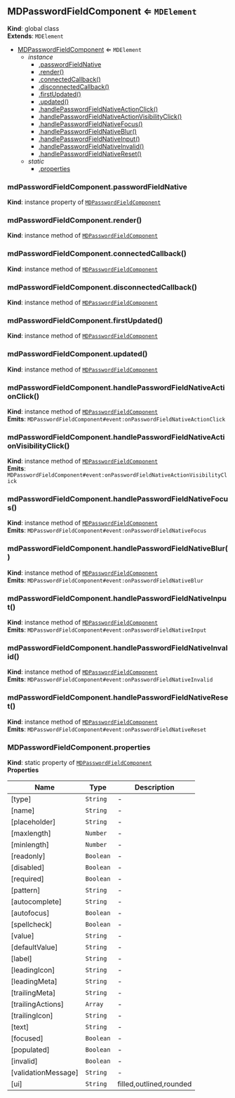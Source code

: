 <a name="MDPasswordFieldComponent"></a>

## MDPasswordFieldComponent ⇐ <code>MDElement</code>

**Kind**: global class  
**Extends**: <code>MDElement</code>

-   [MDPasswordFieldComponent](#MDPasswordFieldComponent) ⇐ <code>MDElement</code>
    -   _instance_
        -   [.passwordFieldNative](#MDPasswordFieldComponent+passwordFieldNative)
        -   [.render()](#MDPasswordFieldComponent+render)
        -   [.connectedCallback()](#MDPasswordFieldComponent+connectedCallback)
        -   [.disconnectedCallback()](#MDPasswordFieldComponent+disconnectedCallback)
        -   [.firstUpdated()](#MDPasswordFieldComponent+firstUpdated)
        -   [.updated()](#MDPasswordFieldComponent+updated)
        -   [.handlePasswordFieldNativeActionClick()](#MDPasswordFieldComponent+handlePasswordFieldNativeActionClick)
        -   [.handlePasswordFieldNativeActionVisibilityClick()](#MDPasswordFieldComponent+handlePasswordFieldNativeActionVisibilityClick)
        -   [.handlePasswordFieldNativeFocus()](#MDPasswordFieldComponent+handlePasswordFieldNativeFocus)
        -   [.handlePasswordFieldNativeBlur()](#MDPasswordFieldComponent+handlePasswordFieldNativeBlur)
        -   [.handlePasswordFieldNativeInput()](#MDPasswordFieldComponent+handlePasswordFieldNativeInput)
        -   [.handlePasswordFieldNativeInvalid()](#MDPasswordFieldComponent+handlePasswordFieldNativeInvalid)
        -   [.handlePasswordFieldNativeReset()](#MDPasswordFieldComponent+handlePasswordFieldNativeReset)
    -   _static_
        -   [.properties](#MDPasswordFieldComponent.properties)

<a name="MDPasswordFieldComponent+passwordFieldNative"></a>

### mdPasswordFieldComponent.passwordFieldNative

**Kind**: instance property of [<code>MDPasswordFieldComponent</code>](#MDPasswordFieldComponent)  
<a name="MDPasswordFieldComponent+render"></a>

### mdPasswordFieldComponent.render()

**Kind**: instance method of [<code>MDPasswordFieldComponent</code>](#MDPasswordFieldComponent)  
<a name="MDPasswordFieldComponent+connectedCallback"></a>

### mdPasswordFieldComponent.connectedCallback()

**Kind**: instance method of [<code>MDPasswordFieldComponent</code>](#MDPasswordFieldComponent)  
<a name="MDPasswordFieldComponent+disconnectedCallback"></a>

### mdPasswordFieldComponent.disconnectedCallback()

**Kind**: instance method of [<code>MDPasswordFieldComponent</code>](#MDPasswordFieldComponent)  
<a name="MDPasswordFieldComponent+firstUpdated"></a>

### mdPasswordFieldComponent.firstUpdated()

**Kind**: instance method of [<code>MDPasswordFieldComponent</code>](#MDPasswordFieldComponent)  
<a name="MDPasswordFieldComponent+updated"></a>

### mdPasswordFieldComponent.updated()

**Kind**: instance method of [<code>MDPasswordFieldComponent</code>](#MDPasswordFieldComponent)  
<a name="MDPasswordFieldComponent+handlePasswordFieldNativeActionClick"></a>

### mdPasswordFieldComponent.handlePasswordFieldNativeActionClick()

**Kind**: instance method of [<code>MDPasswordFieldComponent</code>](#MDPasswordFieldComponent)  
**Emits**: <code>MDPasswordFieldComponent#event:onPasswordFieldNativeActionClick</code>  
<a name="MDPasswordFieldComponent+handlePasswordFieldNativeActionVisibilityClick"></a>

### mdPasswordFieldComponent.handlePasswordFieldNativeActionVisibilityClick()

**Kind**: instance method of [<code>MDPasswordFieldComponent</code>](#MDPasswordFieldComponent)  
**Emits**: <code>MDPasswordFieldComponent#event:onPasswordFieldNativeActionVisibilityClick</code>  
<a name="MDPasswordFieldComponent+handlePasswordFieldNativeFocus"></a>

### mdPasswordFieldComponent.handlePasswordFieldNativeFocus()

**Kind**: instance method of [<code>MDPasswordFieldComponent</code>](#MDPasswordFieldComponent)  
**Emits**: <code>MDPasswordFieldComponent#event:onPasswordFieldNativeFocus</code>  
<a name="MDPasswordFieldComponent+handlePasswordFieldNativeBlur"></a>

### mdPasswordFieldComponent.handlePasswordFieldNativeBlur()

**Kind**: instance method of [<code>MDPasswordFieldComponent</code>](#MDPasswordFieldComponent)  
**Emits**: <code>MDPasswordFieldComponent#event:onPasswordFieldNativeBlur</code>  
<a name="MDPasswordFieldComponent+handlePasswordFieldNativeInput"></a>

### mdPasswordFieldComponent.handlePasswordFieldNativeInput()

**Kind**: instance method of [<code>MDPasswordFieldComponent</code>](#MDPasswordFieldComponent)  
**Emits**: <code>MDPasswordFieldComponent#event:onPasswordFieldNativeInput</code>  
<a name="MDPasswordFieldComponent+handlePasswordFieldNativeInvalid"></a>

### mdPasswordFieldComponent.handlePasswordFieldNativeInvalid()

**Kind**: instance method of [<code>MDPasswordFieldComponent</code>](#MDPasswordFieldComponent)  
**Emits**: <code>MDPasswordFieldComponent#event:onPasswordFieldNativeInvalid</code>  
<a name="MDPasswordFieldComponent+handlePasswordFieldNativeReset"></a>

### mdPasswordFieldComponent.handlePasswordFieldNativeReset()

**Kind**: instance method of [<code>MDPasswordFieldComponent</code>](#MDPasswordFieldComponent)  
**Emits**: <code>MDPasswordFieldComponent#event:onPasswordFieldNativeReset</code>  
<a name="MDPasswordFieldComponent.properties"></a>

### MDPasswordFieldComponent.properties

**Kind**: static property of [<code>MDPasswordFieldComponent</code>](#MDPasswordFieldComponent)  
**Properties**

| Name                | Type                 | Description             |
| ------------------- | -------------------- | ----------------------- |
| [type]              | <code>String</code>  | -                       |
| [name]              | <code>String</code>  | -                       |
| [placeholder]       | <code>String</code>  | -                       |
| [maxlength]         | <code>Number</code>  | -                       |
| [minlength]         | <code>Number</code>  | -                       |
| [readonly]          | <code>Boolean</code> | -                       |
| [disabled]          | <code>Boolean</code> | -                       |
| [required]          | <code>Boolean</code> | -                       |
| [pattern]           | <code>String</code>  | -                       |
| [autocomplete]      | <code>String</code>  | -                       |
| [autofocus]         | <code>Boolean</code> | -                       |
| [spellcheck]        | <code>Boolean</code> | -                       |
| [value]             | <code>String</code>  | -                       |
| [defaultValue]      | <code>String</code>  | -                       |
| [label]             | <code>String</code>  | -                       |
| [leadingIcon]       | <code>String</code>  | -                       |
| [leadingMeta]       | <code>String</code>  | -                       |
| [trailingMeta]      | <code>String</code>  | -                       |
| [trailingActions]   | <code>Array</code>   | -                       |
| [trailingIcon]      | <code>String</code>  | -                       |
| [text]              | <code>String</code>  | -                       |
| [focused]           | <code>Boolean</code> | -                       |
| [populated]         | <code>Boolean</code> | -                       |
| [invalid]           | <code>Boolean</code> | -                       |
| [validationMessage] | <code>String</code>  | -                       |
| [ui]                | <code>String</code>  | filled,outlined,rounded |
